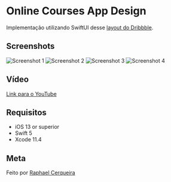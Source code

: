 # Online Courses App Design
Implementação utilizando SwiftUI desse [layout do Dribbble](https://dribbble.com/shots/13933354-Online-Courses-App-Design).

## Screenshots
![Screenshot 1](/Screenshots/1.png?raw=true)
![Screenshot 2](/Screenshots/2.png?raw=true)
![Screenshot 3](/Screenshots/3.png?raw=true)
![Screenshot 4](/Screenshots/4.png?raw=true)

## Vídeo
[Link para o YouTube](https://youtu.be/PFI9XqykSw0)

## Requisitos
- iOS 13 or superior
- Swift 5
- Xcode 11.4

## Meta
Feito por [Raphael Cerqueira](https://www.linkedin.com/in/rphlfc/)
